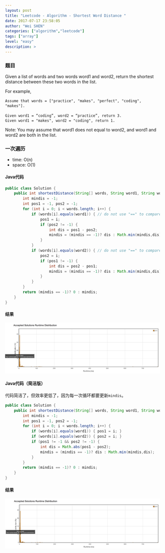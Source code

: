 ```yaml
---
layout: post
title: "Leetcode - Algorithm - Shortest Word Distance "
date: 2017-07-17 23:58:05
author: "Wei SHEN"
categories: ["algorithm","leetcode"]
tags: ["array"]
level: "easy"
description: >
---
```


### 题目
Given a list of words and two words word1 and word2, return the shortest distance between these two words in the list.

For example,
```
Assume that words = ["practice", "makes", "perfect", "coding", "makes"].

Given word1 = “coding”, word2 = “practice”, return 3.
Given word1 = "makes", word2 = "coding", return 1.
```

Note:
You may assume that word1 does not equal to word2, and word1 and word2 are both in the list.

### 一次遍历
* time: O(n)
* space: O(1)


#### Java代码
```java
public class Solution {
    public int shortestDistance(String[] words, String word1, String word2) {
        int mindis = -1;
        int pos1 = -1, pos2 = -1;
        for (int i = 0; i < words.length; i++) {
            if (words[i].equals(word1)) { // do not use "==" to compare string
                pos1 = i;
                if (pos2 != -1) {
                    int dis = pos1 - pos2;
                    mindis = (mindis == -1)? dis : Math.min(mindis,dis);
                }
            }
            if (words[i].equals(word2)) { // do not use "==" to compare string
                pos2 = i;
                if (pos1 != -1) {
                    int dis = pos2 - pos1;
                    mindis = (mindis == -1)? dis : Math.min(mindis,dis);
                }
            }
        }
        return (mindis == -1)? 0 : mindis;
    }
}
```

#### 结果
![shortest-word-distance-1](/images/leetcode/shortest-word-distance-1.png)

#### Java代码（简洁版）
代码简洁了，但效率更低了，因为每一次循环都要更新`mindis`。
```java
public class Solution {
    public int shortestDistance(String[] words, String word1, String word2) {
        int mindis = -1;
        int pos1 = -1, pos2 = -1;
        for (int i = 0; i < words.length; i++) {
            if (words[i].equals(word1)) { pos1 = i; }
            if (words[i].equals(word2)) { pos2 = i; }
            if (pos1 != -1 && pos2 != -1) {
                int dis = Math.abs(pos1 - pos2);
                mindis = (mindis == -1)? dis : Math.min(mindis,dis);
            }
        }
        return (mindis == -1)? 0 : mindis;
    }
}
```

#### 结果
![shortest-word-distance-2](/images/leetcode/shortest-word-distance-2.png)
